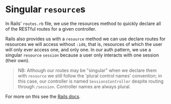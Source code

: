 # Singular `resource`s

In Rails' `routes.rb` file, we use the resources method to quickly declare all of the RESTful routes for a given controller.

Rails also provides us with a `resource` method we can use declare routes for resources we will access without `:id`s, that is, resources of which the user will only ever access one, and only one. In our auth pattern, we use a singular `resource` `session` because a user only interacts with one session (their own).

> NB: Although our routes may be "singular" when we declare them with `resource` we still follow the 'plural control names' convention; in this case, our controller is named `SessionsController` despite routing through `/session`. Controller names are always plural.

For more on this see the [Rails docs](http://guides.rubyonrails.org/routing.html#singular-resources).